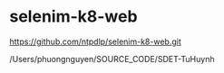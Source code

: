 # selenim-k8-web

https://github.com/ntpdlp/selenim-k8-web.git

/Users/phuongnguyen/SOURCE_CODE/SDET-TuHuynh
